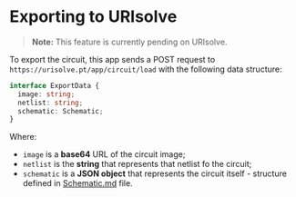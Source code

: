 # Exporting to URIsolve

> **Note:** This feature is currently pending on URIsolve.

To export the circuit, this app sends a POST request to `https://urisolve.pt/app/circuit/load` with the following data structure:

```ts
interface ExportData {
  image: string;
  netlist: string;
  schematic: Schematic;
}
```

Where:

- `image` is a **base64** URL of the circuit image;
- `netlist` is the **string** that represents that netlist fo the circuit;
- `schematic` is a **JSON object** that represents the circuit itself - structure defined in [Schematic.md](./Schematic.md) file.

